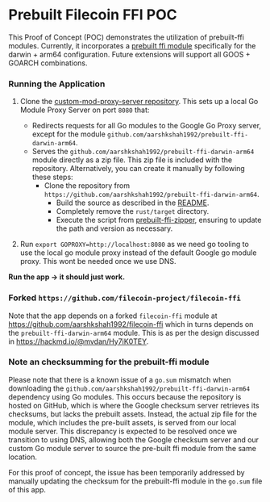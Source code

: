 # Prebuilt Filecoin FFI POC

This Proof of Concept (POC) demonstrates the utilization of prebuilt-ffi modules. Currently, it incorporates a [prebuilt ffi module](https://github.com/aarshkshah1992/prebuilt-ffi-darwin-arm64) specifically for the darwin + arm64 configuration. Future extensions will support all GOOS + GOARCH combinations.

### Running the Application

1) Clone the [custom-mod-proxy-server repository](https://github.com/aarshkshah1992/custom-mod-proxy-server). This sets up a local Go Module Proxy Server on port `8080` that:
    - Redirects requests for all Go modules to the Google Go Proxy server, except for the module `github.com/aarshkshah1992/prebuilt-ffi-darwin-arm64`.
    - Serves the `github.com/aarshkshah1992/prebuilt-ffi-darwin-arm64` module directly as a zip file. This zip file is included with the repository. Alternatively, you can create it manually by following these steps:
        - Clone the repository from `https://github.com/aarshkshah1992/prebuilt-ffi-darwin-arm64`.
            - Build the source as described in the [README](https://github.com/aarshkshah1992/prebuilt-ffi-darwin-arm64).
            - Completely remove the `rust/target` directory.
            - Execute the script from [prebuilt-ffi-zipper](https://github.com/aarshkshah1992/prebuilt-ffi-zipper), ensuring to update the path and version as necessary.

2) Run `export GOPROXY=http://localhost:8080` as we need go tooling to use the local go module proxy instead of the default Google go module proxy. This wont be needed once we use DNS.

**Run the app -> it should just work.**

### Forked `https://github.com/filecoin-project/filecoin-ffi`
Note that the app depends on a forked `filecoin-ffi` module at https://github.com/aarshkshah1992/filecoin-ffi which in turns depends on the `prebuilt-ffi-darwin-arm64` module. This is as per the design discussed in https://hackmd.io/@mvdan/Hy7iK0TEY.

### Note an checksumming for the prebuilt-ffi module

Please note that there is a known issue of a `go.sum` mismatch when downloading the `github.com/aarshkshah1992/prebuilt-ffi-darwin-arm64` dependency using Go modules. This occurs because the repository is hosted on GitHub, which is where the Google checksum server retrieves its checksums, but lacks the prebuilt assets. Instead, the actual zip file for the module, which includes the pre-built assets, is served from our local module server. This discrepancy is expected to be resolved once we transition to using DNS, allowing both the Google checksum server and our custom Go module server to source the pre-built ffi module from the same location.

For this proof of concept, the issue has been temporarily addressed by manually updating the checksum for the prebuilt-ffi module in the `go.sum` file of this app.

